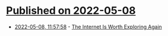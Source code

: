 # [Published on 2022-05-08](index.md)

* [2022-05-08, 11:57:58](https://news.ycombinator.com/item?id=31303257) - [The Internet Is Worth Exploring Again](https://www.tolusnotes.com/the-internet-is-worth-exploring-again/)
